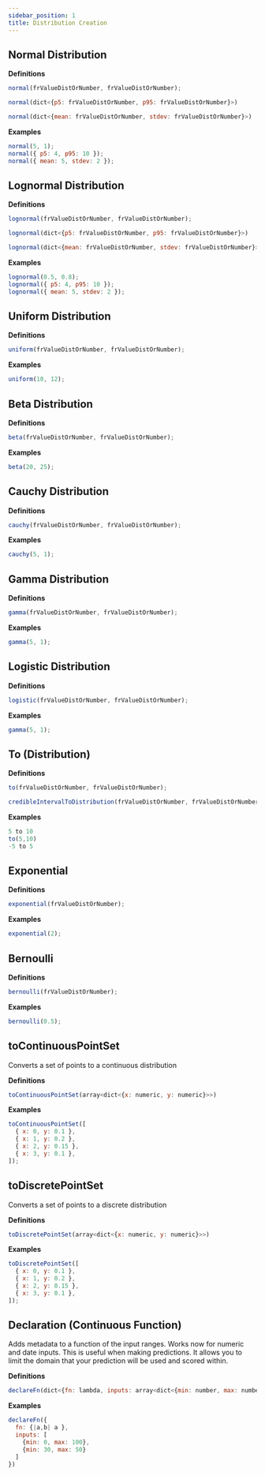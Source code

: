 ```yaml
---
sidebar_position: 1
title: Distribution Creation
---
```


## Normal Distribution

**Definitions**

```javascript
normal(frValueDistOrNumber, frValueDistOrNumber);
```

```javascript
normal(dict<{p5: frValueDistOrNumber, p95: frValueDistOrNumber}>)
```

```javascript
normal(dict<{mean: frValueDistOrNumber, stdev: frValueDistOrNumber}>)
```

**Examples**

```javascript
normal(5, 1);
normal({ p5: 4, p95: 10 });
normal({ mean: 5, stdev: 2 });
```

## Lognormal Distribution

**Definitions**

```javascript
lognormal(frValueDistOrNumber, frValueDistOrNumber);
```

```javascript
lognormal(dict<{p5: frValueDistOrNumber, p95: frValueDistOrNumber}>)
```

```javascript
lognormal(dict<{mean: frValueDistOrNumber, stdev: frValueDistOrNumber}>)
```

**Examples**

```javascript
lognormal(0.5, 0.8);
lognormal({ p5: 4, p95: 10 });
lognormal({ mean: 5, stdev: 2 });
```

## Uniform Distribution

**Definitions**

```javascript
uniform(frValueDistOrNumber, frValueDistOrNumber);
```

**Examples**

```javascript
uniform(10, 12);
```

## Beta Distribution

**Definitions**

```javascript
beta(frValueDistOrNumber, frValueDistOrNumber);
```

**Examples**

```javascript
beta(20, 25);
```

## Cauchy Distribution

**Definitions**

```javascript
cauchy(frValueDistOrNumber, frValueDistOrNumber);
```

**Examples**

```javascript
cauchy(5, 1);
```

## Gamma Distribution

**Definitions**

```javascript
gamma(frValueDistOrNumber, frValueDistOrNumber);
```

**Examples**

```javascript
gamma(5, 1);
```

## Logistic Distribution

**Definitions**

```javascript
logistic(frValueDistOrNumber, frValueDistOrNumber);
```

**Examples**

```javascript
gamma(5, 1);
```

## To (Distribution)

**Definitions**

```javascript
to(frValueDistOrNumber, frValueDistOrNumber);
```

```javascript
credibleIntervalToDistribution(frValueDistOrNumber, frValueDistOrNumber);
```

**Examples**

```javascript
5 to 10
to(5,10)
-5 to 5
```

## Exponential

**Definitions**

```javascript
exponential(frValueDistOrNumber);
```

**Examples**

```javascript
exponential(2);
```

## Bernoulli

**Definitions**

```javascript
bernoulli(frValueDistOrNumber);
```

**Examples**

```javascript
bernoulli(0.5);
```

## toContinuousPointSet

Converts a set of points to a continuous distribution

**Definitions**

```javascript
toContinuousPointSet(array<dict<{x: numeric, y: numeric}>>)
```

**Examples**

```javascript
toContinuousPointSet([
  { x: 0, y: 0.1 },
  { x: 1, y: 0.2 },
  { x: 2, y: 0.15 },
  { x: 3, y: 0.1 },
]);
```

## toDiscretePointSet

Converts a set of points to a discrete distribution

**Definitions**

```javascript
toDiscretePointSet(array<dict<{x: numeric, y: numeric}>>)
```

**Examples**

```javascript
toDiscretePointSet([
  { x: 0, y: 0.1 },
  { x: 1, y: 0.2 },
  { x: 2, y: 0.15 },
  { x: 3, y: 0.1 },
]);
```

## Declaration (Continuous Function)

Adds metadata to a function of the input ranges. Works now for numeric and date inputs. This is useful when making predictions. It allows you to limit the domain that your prediction will be used and scored within.

**Definitions**

```javascript
declareFn(dict<{fn: lambda, inputs: array<dict<{min: number, max: number}>>}>)
```

**Examples**

```javascript
declareFn({
  fn: {|a,b| a },
  inputs: [
    {min: 0, max: 100},
    {min: 30, max: 50}
  ]
})
```
